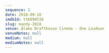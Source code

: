 ```yaml
---
sequence: 1
date: 2018-09-16
imdbId: tt6998518
slug: mandy-2018
venue: Alamo Drafthouse Cinema - One Loudoun
venueNotes: null
medium: null
mediumNotes: null
---
```


